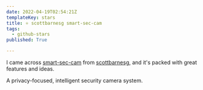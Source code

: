 ```yaml
---
date: 2022-04-19T02:54:21Z
templateKey: stars
title: ⭐ scottbarnesg smart-sec-cam
tags:
  - github-stars
published: True

---
```


I came across [smart-sec-cam](https://github.com/scottbarnesg/smart-sec-cam) from [scottbarnesg](https://github.com/scottbarnesg), and it's packed with great features and ideas.

A privacy-focused, intelligent security camera system.
